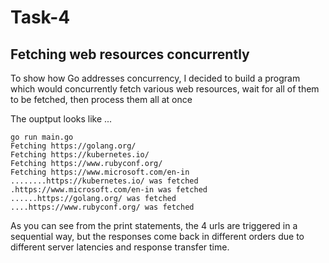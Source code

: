 # Task-4

## Fetching web resources concurrently

To show how Go addresses concurrency, I decided to build a program which would concurrently fetch various web resources, wait for all of them to be fetched, then process them all at once

The ouptput looks like ...

```
go run main.go                                                                              
Fetching https://golang.org/                                                                  
Fetching https://kubernetes.io/                                                               
Fetching https://www.rubyconf.org/ 
Fetching https://www.microsoft.com/en-in 
........https://kubernetes.io/ was fetched
.https://www.microsoft.com/en-in was fetched
......https://golang.org/ was fetched
....https://www.rubyconf.org/ was fetched
```

As you can see from the print statements, the 4 urls are triggered in a sequential way, but the responses come back in different orders due to different server latencies and response transfer time.
